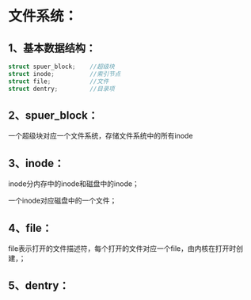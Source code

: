 # 文件系统：

## 1、基本数据结构：

```c
struct spuer_block;    //超级块
struct inode;          //索引节点
struct file;           //文件
struct dentry;         //目录项
```

## 2、spuer_block：

一个超级块对应一个文件系统，存储文件系统中的所有inode

## 3、inode：

inode分内存中的inode和磁盘中的inode；

一个inode对应磁盘中的一个文件；

## 4、file：

file表示打开的文件描述符，每个打开的文件对应一个file，由内核在打开时创建，；

## 5、dentry：

